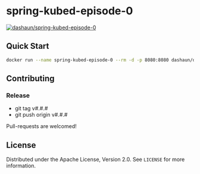 # spring-kubed-episode-0

[![dashaun/spring-kubed-episode-0](https://circleci.com/gh/dashaun/spring-kubed-episode-0.svg?style=shield)](https://app.circleci.com/pipelines/github/dashaun/spring-kubed-episode-0)

## Quick Start

```bash
docker run --name spring-kubed-episode-0 --rm -d -p 8080:8080 dashaun/dev.dashaun.kubed.spring:v0.0.2-aarch_64
```

<!-- CONTRIBUTING -->
## Contributing

### Release

- git tag v#.#.#
- git push origin v#.#.#

Pull-requests are welcomed!

<!-- LICENSE -->
## License

Distributed under the Apache License, Version 2.0. See `LICENSE` for more information.